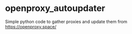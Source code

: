 # openproxy_autoupdater
Simple python code to gather proxies and update them from https://openproxy.space/
